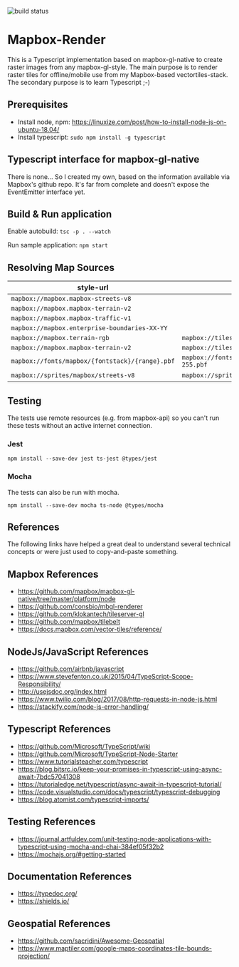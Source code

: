 ![build status](https://codebuild.eu-central-1.amazonaws.com/badges?uuid=eyJlbmNyeXB0ZWREYXRhIjoiNWNEcjBuVUtSY0JWM1gwclRTZjZXSlE5VVBheUxsQXlVQ3c0WHhTNkpxNkROYlBPRVpnUDlMNEhOVkV3RGY2ZXUvN3BzamM4YVhOLy9ZYW1weWs0cHg4PSIsIml2UGFyYW1ldGVyU3BlYyI6IkhEbndFSnhYOVR3aEdKMXIiLCJtYXRlcmlhbFNldFNlcmlhbCI6MX0%3D&branch=master)

# Mapbox-Render

This is a Typescript implementation based on mapbox-gl-native to create raster images from any mapbox-gl-style. 
The main purpose is to render raster tiles for offline/mobile use from my Mapbox-based vectortiles-stack. The secondary purpose is to learn Typescript ;-)

## Prerequisites

- Install node, npm: https://linuxize.com/post/how-to-install-node-js-on-ubuntu-18.04/
- Install typescript: `sudo npm install -g typescript`

## Typescript interface for mapbox-gl-native

There is none... So I created my own, based on the information available via Mapbox's github repo. It's far from complete and doesn't expose the EventEmitter interface yet.

## Build & Run application

Enable autobuild:
`tsc -p . --watch`

Run sample application:
`npm start`

## Resolving Map Sources

style-url | mapbox-url | API-Endpoint
---|---|---
`mapbox://mapbox.mapbox-streets-v8` | 
`mapbox://mapbox.mapbox-terrain-v2` | 
`mapbox://mapbox.mapbox-traffic-v1` |
`mapbox://mapbox.enterprise-boundaries-XX-YY` |
`mapbox://mapbox.terrain-rgb` | `mapbox://tiles/mapbox.terrain-rgb/{z}/{x}/{y}@2x.png` |`https://api.mapbox.com/v4/mapbox.terrain-rgb/{z}/{x}/{y}@2x.png`
`mapbox://mapbox.mapbox-terrain-v2` | `mapbox://tiles/mapbox.mapbox-terrain-v2/{z}/{x}/{y}.vector.pbf` | `https://api.mapbox.com/v4/mapbox.mapbox-terrain-v2/{z}/{x}/{y}.vector.pbf`
`mapbox://fonts/mapbox/{fontstack}/{range}.pbf` | `mapbox://fonts/mapbox/Open%20Sans%20Regular%2cArial%20Unicode%20MS%20Regular/0-255.pbf` | `https://api.mapbox.com/fonts/v1/mapbox/Open%20Sans%20Regular%2cArial%20Unicode%20MS%20Regular/0-255.pbf`
`mapbox://sprites/mapbox/streets-v8` | `mapbox://sprites/mapbox/bright-v8.png` | ``

## Testing

The tests use remote resources (e.g. from mapbox-api) so you can't run these tests without an active internet connection.

### Jest

`npm install --save-dev jest ts-jest @types/jest`

### Mocha

The tests can also be run with mocha.

`npm install --save-dev mocha ts-node @types/mocha`

## References

The following links have helped a great deal to understand several technical concepts or were just used to copy-and-paste something.

## Mapbox References

- https://github.com/mapbox/mapbox-gl-native/tree/master/platform/node
- https://github.com/consbio/mbgl-renderer
- https://github.com/klokantech/tileserver-gl
- https://github.com/mapbox/tilebelt
- https://docs.mapbox.com/vector-tiles/reference/


## NodeJs/JavaScript References

- https://github.com/airbnb/javascript
- https://www.stevefenton.co.uk/2015/04/TypeScript-Scope-Responsibility/
- http://usejsdoc.org/index.html
- https://www.twilio.com/blog/2017/08/http-requests-in-node-js.html
- https://stackify.com/node-js-error-handling/

## Typescript References

- https://github.com/Microsoft/TypeScript/wiki
- https://github.com/Microsoft/TypeScript-Node-Starter
- https://www.tutorialsteacher.com/typescript
- https://blog.bitsrc.io/keep-your-promises-in-typescript-using-async-await-7bdc57041308
- https://tutorialedge.net/typescript/async-await-in-typescript-tutorial/
- https://code.visualstudio.com/docs/typescript/typescript-debugging
- https://blog.atomist.com/typescript-imports/

## Testing References

- https://journal.artfuldev.com/unit-testing-node-applications-with-typescript-using-mocha-and-chai-384ef05f32b2
- https://mochajs.org/#getting-started

## Documentation References

- https://typedoc.org/
- https://shields.io/

## Geospatial References

- https://github.com/sacridini/Awesome-Geospatial
- https://www.maptiler.com/google-maps-coordinates-tile-bounds-projection/
